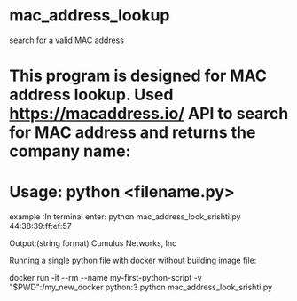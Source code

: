 
# mac_address_lookup
search for a valid MAC address



# This program is designed for MAC address lookup. Used https://macaddress.io/  API to search for MAC address and returns the company name:
# Usage: python <filename.py> <MAC address>
example :In terminal enter:
python mac_address_look_srishti.py 44:38:39:ff:ef:57

Output:(string format)
Cumulus Networks, Inc

Running a single python file with docker without building image file:

docker run -it --rm --name my-first-python-script -v "$PWD":/my_new_docker python:3 python mac_address_look_srishti.py

